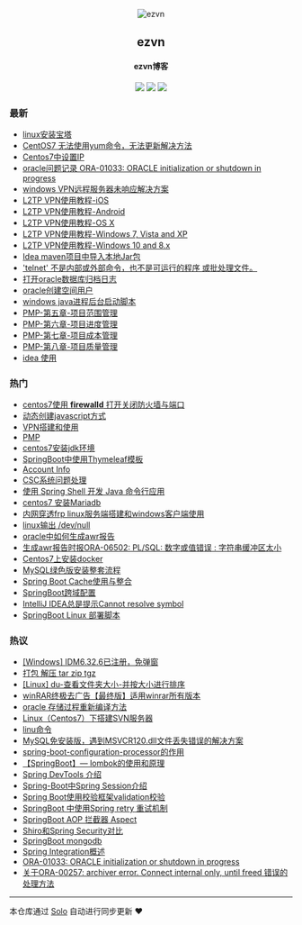 <p align="center"><img alt="ezvn" src="https://ws1.sinaimg.cn/large/ab71ac88ly1g1w7xhs9fdj20e80e811d.jpg"></p><h2 align="center">
ezvn
</h2>

<h4 align="center">ezvn博客</h4>
<p align="center"><a title="ezvn" target="_blank" href="https://github.com/wanwenjie1993/solo-blog"><img src="https://img.shields.io/github/last-commit/wanwenjie1993/solo-blog.svg?style=flat-square"></a>
<a title="GitHub repo size in bytes" target="_blank" href="https://github/wanwenjie1993/solo-blog"><img src="https://img.shields.io/github/repo-size/wanwenjie1993/solo-blog.svg?style=flat-square"></a>
<a title="Solo Version" target="_blank" href="https://github.com/b3log/solo/releases"><img src="https://img.shields.io/badge/solo-3.5.0-f1e05a.svg?style=flat-square"></a>
</p>

### 最新

* [linux安装宝塔](http://ezvn.cn/articles/2019/04/10/1554879076893.html)
* [CentOS7 无法使用yum命令，无法更新解决方法](http://ezvn.cn/articles/2019/04/10/1554876590985.html)
* [Centos7中设置IP](http://ezvn.cn/articles/2019/04/10/1554873977434.html)
* [oracle问题记录 ORA-01033: ORACLE initialization or shutdown in progress](http://ezvn.cn/articles/2019/04/10/1554865374383.html)
* [windows VPN远程服务器未响应解决方案](http://ezvn.cn/articles/2019/04/09/1554797384649.html)
* [L2TP VPN使用教程-iOS](http://ezvn.cn/articles/2019/04/09/1554797028023.html)
* [L2TP VPN使用教程-Android](http://ezvn.cn/articles/2019/04/09/1554796984839.html)
* [L2TP VPN使用教程-OS X](http://ezvn.cn/articles/2019/04/09/1554796941838.html)
* [L2TP VPN使用教程-Windows 7, Vista and XP](http://ezvn.cn/articles/2019/04/09/1554796887918.html)
* [L2TP VPN使用教程-Windows 10 and 8.x](http://ezvn.cn/articles/2019/04/09/1554796845360.html)
* [Idea maven项目中导入本地Jar包](http://ezvn.cn/articles/2019/04/09/1554792932000.html)
* ['telnet' 不是内部或外部命令，也不是可运行的程序 或批处理文件。](http://ezvn.cn/articles/2019/04/09/1554790108080.html)
* [打开oracle数据库归档日志](http://ezvn.cn/articles/2019/04/09/1554786904167.html)
* [oracle创建空间用户](http://ezvn.cn/articles/2019/04/09/1554786818282.html)
* [windows java进程后台启动脚本](http://ezvn.cn/articles/2019/04/09/1554786668810.html)
* [PMP-第五章-项目范围管理](http://ezvn.cn/articles/2019/04/08/1554711205334.html)
* [PMP-第六章-项目进度管理](http://ezvn.cn/articles/2019/04/08/1554711027490.html)
* [PMP-第七章-项目成本管理](http://ezvn.cn/articles/2019/04/08/1554710897545.html)
* [PMP-第八章-项目质量管理](http://ezvn.cn/articles/2019/04/08/1554710630464.html)
* [idea 使用](http://ezvn.cn/articles/2019/04/03/1554301665559.html)

### 热门

* [centos7使用 <b>firewalld</b> 打开关闭防火墙与端口](http://ezvn.cn/articles/2019/03/24/1553437262508.html)
* [动态创建javascript方式](http://ezvn.cn/articles/2019/03/24/1553401999674.html)
* [VPN搭建和使用](http://ezvn.cn/articles/2019/03/26/1553578523423.html)
* [PMP](http://ezvn.cn/articles/2019/03/28/1553774438790.html)
* [centos7安装jdk环境](http://ezvn.cn/articles/2019/03/24/1553402195297.html)
* [SpringBoot中使用Thymeleaf模板](http://ezvn.cn/articles/2019/03/24/1553441287274.html)
* [Account Info](http://ezvn.cn/password)
* [CSC系统问题处理](http://ezvn.cn/csc)
* [使用 Spring Shell 开发 Java 命令行应用](http://ezvn.cn/articles/2019/03/31/1554044276457.html)
* [centos7 安装Mariadb](http://ezvn.cn/articles/2019/03/24/1553439777058.html)
* [内网穿透frp linux服务端搭建和windows客户端使用](http://ezvn.cn/articles/2019/03/24/1553440714576.html)
* [linux输出 /dev/null](http://ezvn.cn/articles/2019/03/25/1553484592317.html)
* [oracle中如何生成awr报告](http://ezvn.cn/articles/2019/03/25/1553501400910.html)
* [生成awr报告时报ORA-06502: PL/SQL: 数字或值错误 : 字符串缓冲区太小](http://ezvn.cn/articles/2019/03/25/1553502975079.html)
* [Centos7上安装docker](http://ezvn.cn/articles/2019/03/26/1553576290546.html)
* [MySQL绿色版安装整套流程](http://ezvn.cn/articles/2019/03/30/1553945492719.html)
* [Spring Boot Cache使用与整合](http://ezvn.cn/articles/2019/03/31/1554042251256.html)
* [SpringBoot跨域配置](http://ezvn.cn/articles/2019/04/01/1554102697976.html)
* [IntelliJ IDEA总是提示Cannot resolve symbol](http://ezvn.cn/articles/2019/04/02/1554179096085.html)
* [SpringBoot Linux 部署脚本](http://ezvn.cn/articles/2019/03/24/1553440423522.html)

### 热议

* [[Windows] IDM6.32.6已注册，免弹窗](http://ezvn.cn/articles/2019/03/24/1553441104779.html)
* [打包 解压 tar zip tgz](http://ezvn.cn/articles/2019/03/25/1553478317487.html)
* [[Linux] du-查看文件夹大小-并按大小进行排序](http://ezvn.cn/articles/2019/03/26/1553566000514.html)
* [winRAR终极去广告【最终版】适用winrar所有版本 ](http://ezvn.cn/articles/2019/03/26/1553610400920.html)
* [oracle 存储过程重新编译方法](http://ezvn.cn/articles/2019/03/27/1553653857401.html)
* [Linux（Centos7）下搭建SVN服务器](http://ezvn.cn/articles/2019/03/28/1553753125671.html)
* [linu命令](http://ezvn.cn/articles/2019/03/28/1553762241292.html)
* [MySQL免安装版，遇到MSVCR120.dll文件丢失错误的解决方案](http://ezvn.cn/articles/2019/03/30/1553941174223.html)
* [spring-boot-configuration-processor的作用](http://ezvn.cn/articles/2019/03/31/1554041820739.html)
* [【SpringBoot】— lombok的使用和原理](http://ezvn.cn/articles/2019/03/31/1554041874916.html)
* [Spring DevTools 介绍](http://ezvn.cn/articles/2019/03/31/1554041933645.html)
* [Spring-Boot中Spring Session介绍](http://ezvn.cn/articles/2019/03/31/1554042169782.html)
* [Spring Boot使用校验框架validation校验](http://ezvn.cn/articles/2019/03/31/1554042317399.html)
* [SpringBoot 中使用Spring retry 重试机制](http://ezvn.cn/articles/2019/03/31/1554042402379.html)
* [SpringBoot AOP 拦截器 Aspect](http://ezvn.cn/articles/2019/03/31/1554042598610.html)
* [Shiro和Spring Security对比](http://ezvn.cn/articles/2019/03/31/1554043655320.html)
* [SpringBoot mongodb](http://ezvn.cn/articles/2019/03/31/1554043829162.html)
* [Spring Integration概述](http://ezvn.cn/articles/2019/03/31/1554043904219.html)
* [ORA-01033: ORACLE initialization or shutdown in progress](http://ezvn.cn/articles/2019/04/01/1554083679006.html)
* [关于ORA-00257: archiver error. Connect internal only, until freed 错误的处理方法](http://ezvn.cn/articles/2019/04/01/1554088698414.html)

---

本仓库通过 [Solo](https://github.com/b3log/solo) 自动进行同步更新 ❤️ 